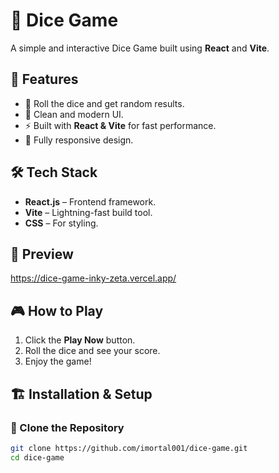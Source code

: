 # 🎲 Dice Game

A simple and interactive Dice Game built using **React** and **Vite**.

## 🚀 Features
- 🎲 Roll the dice and get random results.
- 🎨 Clean and modern UI.
- ⚡ Built with **React & Vite** for fast performance.
- 📱 Fully responsive design.

## 🛠️ Tech Stack
- **React.js** – Frontend framework.
- **Vite** – Lightning-fast build tool.
- **CSS** – For styling.

## 📸 Preview
https://dice-game-inky-zeta.vercel.app/

## 🎮 How to Play
1. Click the **Play Now** button.
2. Roll the dice and see your score.
3. Enjoy the game!

## 🏗️ Installation & Setup

### 🔹 Clone the Repository
```sh
git clone https://github.com/imortal001/dice-game.git
cd dice-game
